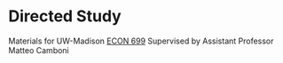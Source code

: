 # Directed Study
Materials for UW-Madison [ECON 699](https://econ.wisc.edu/undergraduate/academic-opportunities/research-in-economics/directed-studies-senior-theses/) 
Supervised by Assistant Professor Matteo Camboni
